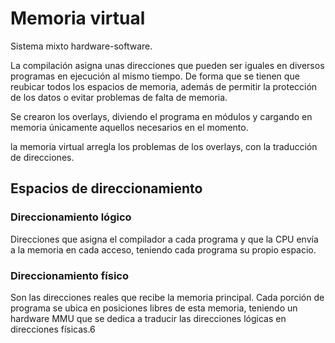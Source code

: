 # Memoria virtual

Sistema mixto hardware-software.

La compilación asigna unas direcciones que pueden ser iguales en diversos
programas en ejecución al mismo tiempo. De forma que se tienen que reubicar
todos los espacios de memoria, además de permitir la protección de los datos o
evitar problemas de falta de memoria.

Se crearon los overlays, diviendo el programa en módulos y cargando en memoria
únicamente aquellos necesarios en el momento.

la memoria virtual arregla los problemas de los overlays, con la traducción de
direcciones.

## Espacios de direccionamiento

### Direccionamiento lógico

Direcciones que asigna el compilador a cada programa y que la CPU envía a la
memoria en cada acceso, teniendo cada programa su propio espacio.

### Direccionamiento físico

Son las direcciones reales que recibe la memoria principal. Cada porción de
programa se ubica en posiciones libres de esta memoria, teniendo un hardware
MMU que se dedica a traducir las direcciones lógicas en direcciones físicas.6

